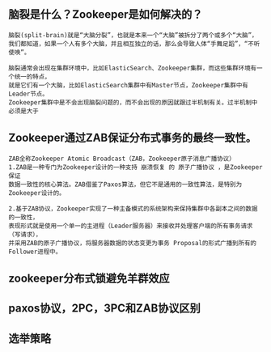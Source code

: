 ## 脑裂是什么？Zookeeper是如何解决的？
    脑裂(split-brain)就是“大脑分裂”，也就是本来一个“大脑”被拆分了两个或多个“大脑”，
    我们都知道，如果一个人有多个大脑，并且相互独立的话，那么会导致人体“手舞足蹈”，“不听使唤”。
   
    脑裂通常会出现在集群环境中，比如ElasticSearch、Zookeeper集群，而这些集群环境有一个统一的特点，
    就是它们有一个大脑，比如ElasticSearch集群中有Master节点，Zookeeper集群中有Leader节点。
    Zookeeper集群中是不会出现脑裂问题的，而不会出现的原因就跟过半机制有关。过半机制中必须是大于
    
## Zookeeper通过ZAB保证分布式事务的最终一致性。
    ZAB全称Zookeeper Atomic Broadcast（ZAB，Zookeeper原子消息广播协议）
    1.ZAB是一种专门为Zookeeper设计的一种支持 崩溃恢复 的 原子广播协议 ，是Zookeeper保证
    数据一致性的核心算法。ZAB借鉴了Paxos算法，但它不是通用的一致性算法，是特别为Zookeeper设计的。
    
    2.基于ZAB协议，Zookeeper实现了⼀种主备模式的系统架构来保持集群中各副本之间的数据的⼀致性，
    表现形式就是使⽤⼀个单⼀的主进程（Leader服务器）来接收并处理客户端的所有事务请求（写请求），
    并采⽤ZAB的原⼦⼴播协议，将服务器数据的状态变更为事务 Proposal的形式⼴播到所有的Follower进程中。
    
    
## zookeeper分布式锁避免羊群效应


## paxos协议，2PC，3PC和ZAB协议区别

## 选举策略